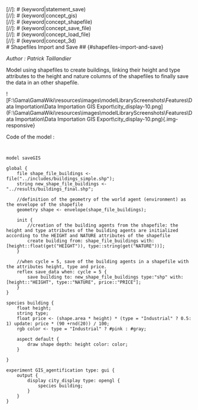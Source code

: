 [//]: # (keyword|operator_get)
<div class='gama-keyword-style' id ='164_0_308_operator-get'></div>
[//]: # (keyword|statement_save)
<div class='gama-keyword-style' id ='164_1_622_statement-save'></div>
[//]: # (keyword|concept_gis)
<div class='gama-keyword-style' id ='164_2_45_concept-gis'></div>
[//]: # (keyword|concept_shapefile)
<div class='gama-keyword-style' id ='164_3_99_concept-shapefile'></div>
[//]: # (keyword|concept_save_file)
<div class='gama-keyword-style' id ='164_4_95_concept-save-file'></div>
[//]: # (keyword|concept_load_file)
<div class='gama-keyword-style' id ='164_5_65_concept-load-file'></div>
[//]: # (keyword|concept_3d)
<div class='gama-keyword-style' id ='164_6_1_concept-3d'></div>
# Shapefiles Import and Save ## {#shapefiles-import-and-save}


_Author : Patrick Taillandier_

Model using shapefiles to create buildings, linking their height and type attributes to the height and nature columns of the shapefiles to finally save the data in an other shapefile.


![F:\Gama\GamaWiki\resources\images\modelLibraryScreenshots\Features\Data Importation\Data Importation GIS Export\city_display-10.png](F:\Gama\GamaWiki\resources\images\modelLibraryScreenshots\Features\Data Importation\Data Importation GIS Export\city_display-10.png){.img-responsive}

Code of the model : 

```
  

model saveGIS

global {
	file shape_file_buildings <- file("../includes/buildings_simple.shp");
	string new_shape_file_buildings <- "../results/buildings_final.shp";
	
	//definition of the geometry of the world agent (environment) as the envelope of the shapefile
	geometry shape <- envelope(shape_file_buildings);
	
	init {
		//creation of the building agents from the shapefile: the height and type attributes of the building agents are initialized according to the HEIGHT and NATURE attributes of the shapefile
		create building from: shape_file_buildings with:[height::float(get("HEIGHT")), type::string(get("NATURE"))];
	}
	
	//when cycle = 5, save of the building agents in a shapefile with the attributes height, type and price.
	reflex save_data when: cycle = 5 {
		save building to: new_shape_file_buildings type:"shp" with:[height::"HEIGHT", type::"NATURE", price::"PRICE"];
	}
}

species building {
	float height;
	string type;
	float price <- (shape.area * height) * (type = "Industrial" ? 0.5: 1) update: price * (90 +rnd(20)) / 100; 
	rgb color <- type = "Industrial" ? #pink : #gray;
	
	aspect default {
		draw shape depth: height color: color;
	}
	
}

experiment GIS_agentification type: gui {
	output {
		display city_display type: opengl {
			species building;
		}
	}
}
```